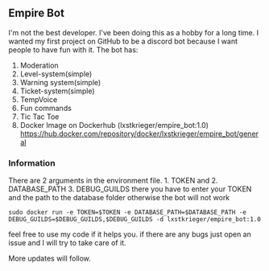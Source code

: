 ## Empire Bot

I'm not the best developer. I've been doing this as a hobby for a long time. I wanted my first project on GitHub to be a discord bot because I want people to have fun with it.
The bot has:
 1. Moderation
 2. Level-system(simple)
 3. Warning system(simple)
 4. Ticket-system(simple)
 5. TempVoice
 6. Fun commands
 7. Tic Tac Toe
 8. Docker Image on Dockerhub (lxstkrieger/empire_bot:1.0)
    https://hub.docker.com/repository/docker/lxstkrieger/empire_bot/general


### Information
There are 2 arguments in the environment file. 1. TOKEN and 2. DATABASE_PATH 3. DEBUG_GUILDS there you have to enter your TOKEN and the path to the database folder otherwise the bot will not work
 ~~~
sudo docker run -e TOKEN=$TOKEN -e DATABASE_PATH=$DATABASE_PATH -e DEBUG_GUILDS=$DEBUG_GUILDS,$DEBUG_GUILDS -d lxstkrieger/empire_bot:1.0
 ~~~

feel free to use my code if it helps you.
if there are any bugs just open an issue and I will try to take care of it.

More updates will follow.

